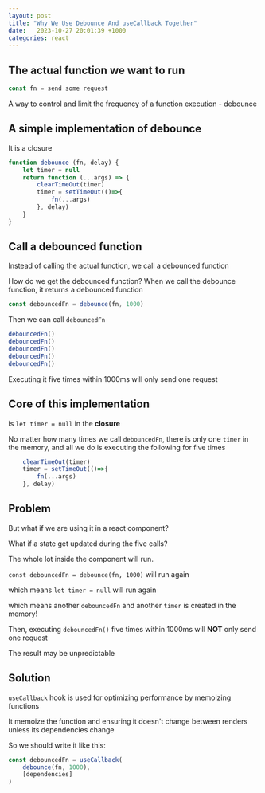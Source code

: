```yaml
---
layout: post
title: "Why We Use Debounce And useCallback Together"
date:   2023-10-27 20:01:39 +1000
categories: react
---
```



## The actual function we want to run

```javascript
const fn = send some request
```
A way to control and limit the frequency of a function execution - debounce 


## A simple implementation of debounce

It is a closure

```javascript
function debounce (fn, delay) {
    let timer = null
    return function (...args) => {
        clearTimeOut(timer)
        timer = setTimeOut(()=>{
            fn(...args)
        }, delay)
    }
}
```


## Call a debounced function

Instead of calling the actual function, we call a debounced function

How do we get the debounced function?
When we call the debounce function, it returns a debounced function

```javascript
const debouncedFn = debounce(fn, 1000)
```
Then we can call `debouncedFn`

```javascript
debouncedFn()
debouncedFn()
debouncedFn()
debouncedFn()
debouncedFn()
```

Executing it five times within 1000ms will only send one request


## Core of this implementation

is `let timer = null` in the **closure**

No matter how many times we call `debouncedFn`, there is only one `timer` in the memory,
and all we do is executing the following for five times
```javascript
    clearTimeOut(timer)
    timer = setTimeOut(()=>{
        fn(...args)
    }, delay)
```


## Problem

But what if we are using it in a react component?

What if a state get updated during the five calls?

The whole lot inside the component will run.


`const debouncedFn = debounce(fn, 1000)` will run again

which means `let timer = null` will run again

which means another `debouncedFn` and another `timer` is created in the memory!

Then, executing `debouncedFn()` five times within 1000ms will **NOT** only send one request

The result may be unpredictable


## Solution

`useCallback` hook is used for optimizing performance by memoizing functions

It memoize the function and ensuring it doesn't change between renders unless its dependencies change

So we should write it like this:

```javascript
const debouncedFn = useCallback(
    debounce(fn, 1000),
    [dependencies]
)
```

